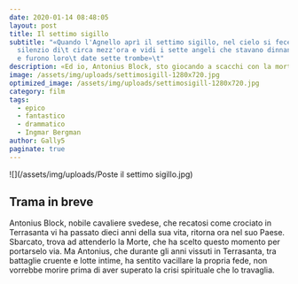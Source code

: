 ```yaml
---
date: 2020-01-14 08:48:05
layout: post
title: Il settimo sigillo
subtitle: "«Quando l'Agnello aprì il settimo sigillo, nel cielo si fece un
  silenzio di\t circa mezz'ora e vidi i sette angeli che stavano dinnanzi a Dio
  e furono loro\t date sette trombe»\t"
description: «Ed io, Antonius Block, sto giocando a scacchi con la morte.»
image: /assets/img/uploads/settimosigill-1280x720.jpg
optimized_image: /assets/img/uploads/settimosigill-1280x720.jpg
category: film
tags:
  - epico
  - fantastico
  - drammatico
  - Ingmar Bergman
author: Gally5
paginate: true
---
```

![](/assets/img/uploads/Poste il settimo sigillo.jpg)

	

## Trama in breve

Antonius Block, nobile cavaliere svedese, che recatosi come crociato in Terrasanta vi ha passato dieci anni della sua vita, ritorna ora nel suo Paese. Sbarcato, trova ad attenderlo la Morte, che ha scelto questo momento per portarselo via. Ma Antonius, che durante gli anni vissuti in Terrasanta, tra battaglie cruente e lotte intime, ha sentito vacillare la propria fede, non vorrebbe morire prima di aver superato la crisi spirituale che lo travaglia.
